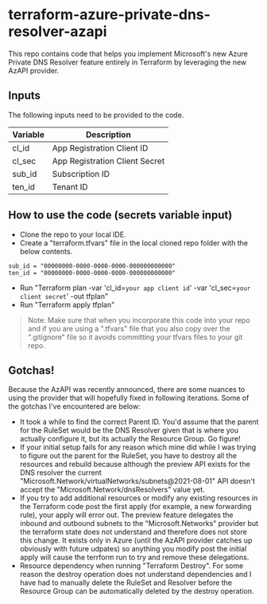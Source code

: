 # terraform-azure-private-dns-resolver-azapi

This repo contains code that helps you implement Microsoft's new Azure Private DNS Resolver feature entirely in Terraform by leveraging the new AzAPI provider.

## Inputs

The following inputs need to be provided to the code.

| Variable | Description |
| ------ | ------ |
| cl_id | App Registration Client ID |
| cl_sec | App Registration Client Secret |
| sub_id | Subscription ID |
| ten_id | Tenant ID |

## How to use the code (secrets variable input)

- Clone the repo to your local IDE.
- Create a "terraform.tfvars" file in the local cloned repo folder with the below contents.

```hcl
sub_id = "00000000-0000-0000-0000-000000000000"
ten_id = "00000000-0000-0000-0000-000000000000"
```

- Run "Terraform plan -var 'cl_id=`your app client id`' -var 'cl_sec=`your client secret`' -out tfplan"
- Run "Terraform apply tfplan"

> Note: Make sure that when you incorporate this code into your repo and if you are using a ".tfvars" file that you also copy over the ".gitignore" file so it avoids committing your tfvars files to your git repo.

## Gotchas!

Because the AzAPI was recently announced, there are some nuances to using the provider that will hopefully fixed in following iterations. Some of the gotchas I've encountered are below:
- It took a while to find the correct Parent ID. You'd assume that the parent for the RuleSet would be the DNS Resolver given that is where you actually configure it, but its actually the Resource Group. Go figure!
- If your initial setup fails for any reason which mine did while I was trying to figure out the parent for the RuleSet, you have to destroy all the resources and rebuild because although the preview API exists for the DNS resolver the current "Microsoft.Network/virtualNetworks/subnets@2021-08-01" API doesn't accept the "Microsoft.Network/dnsResolvers" value yet.
- If you try to add additional resources or modify any existing resources in the Terraform code post the first apply (for example, a new forwarding rule), your apply will error out. The preview feature delegates the inbound and outbound subnets to the "Microsoft.Networks" provider but the terraform state does not understand and therefore does not store this change. It exists only in Azure (until the AzAPI provider catches up obviously with future udpates) so anything you modify post the initial apply will cause the terrform run to try and remove these delegations. 
- Resource dependency when running "Terraform Destroy". For some reason the destroy operation does not understand dependencies and I have had to manually delete the RuleSet and Resolver before the Resource Group can be automatically deleted by the destroy operation.
